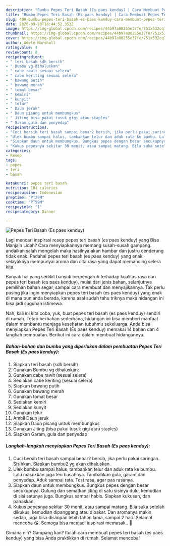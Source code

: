 ```yaml
---
description: "Bumbu Pepes Teri Basah (Es paes kenduy) | Cara Membuat Pepes Teri Basah (Es paes kenduy) Yang Lezat Sekali"
title: "Bumbu Pepes Teri Basah (Es paes kenduy) | Cara Membuat Pepes Teri Basah (Es paes kenduy) Yang Lezat Sekali"
slug: 400-bumbu-pepes-teri-basah-es-paes-kenduy-cara-membuat-pepes-teri-basah-es-paes-kenduy-yang-lezat-sekali
date: 2020-09-20T18:44:52.353Z
image: https://img-global.cpcdn.com/recipes/44b97a00255e37fe/751x532cq70/pepes-teri-basah-es-paes-kenduy-foto-resep-utama.jpg
thumbnail: https://img-global.cpcdn.com/recipes/44b97a00255e37fe/751x532cq70/pepes-teri-basah-es-paes-kenduy-foto-resep-utama.jpg
cover: https://img-global.cpcdn.com/recipes/44b97a00255e37fe/751x532cq70/pepes-teri-basah-es-paes-kenduy-foto-resep-utama.jpg
author: Adele Marshall
ratingvalue: 4
reviewcount: 8
recipeingredient:
- " teri basah sdh bersih"
- " Bumbu yg dihaluskan"
- " cabe rawit sesuai selera"
- " cabe keriting sesuai selera"
- " bawang putih"
- " bawang merah"
- " tomat besar"
- " kemiri"
- " kunyit"
- " telur"
- " Daun jeruk"
- " Daun pisang untuk membungkus"
- " Jiting bisa pakai tusuk gigi atau staples"
- " Garam gula dan penyedap"
recipeinstructions:
- "Cuci bersih teri basah sampai benar2 bersih, jika perlu pakai saringan. Sisihkan. Siapkan bumbu2 yg akan dihaluskan."
- "Ulek bumbu sampai halus, tambahkan telur dan aduk rata ke bumbu. Lalu masukkan juga teri basahnya. Tambahkan gula, garam dan penyedap. Aduk sampai rata. Test rasa, agar pas rasanya."
- "Siapkan daun untuk membungkus. Bungkus pepes dengan besar secukupnya. Gulung dan sematkan jiting di satu sisinya dulu, kemudian di sisi satunya juga. Bungkus sampai habis. Siapkan kukusan, dan panaskan."
- "Kukus pepesnya sekitar 30 menit, atau sampai matang. Bila suka setelah dikukus, kemudian dipanggang atau dibakar. Dan aromanya makin sedap, juga bisa disimpan lebih tahan lama, sampai 2 hari. Selamat mencoba 😘. Semoga bisa menjadi inspirasi memasak.. 🙏"
categories:
- Resep
tags:
- pepes
- teri
- basah

katakunci: pepes teri basah 
nutrition: 181 calories
recipecuisine: Indonesian
preptime: "PT29M"
cooktime: "PT59M"
recipeyield: "1"
recipecategory: Dinner

---
```



![Pepes Teri Basah (Es paes kenduy)](https://img-global.cpcdn.com/recipes/44b97a00255e37fe/751x532cq70/pepes-teri-basah-es-paes-kenduy-foto-resep-utama.jpg)

Lagi mencari inspirasi resep pepes teri basah (es paes kenduy) yang Bisa Manjain Lidah? Cara menyiapkannya memang susah-susah gampang. andaikan salah mengolah maka hasilnya akan hambar dan justru cenderung tidak enak. Padahal pepes teri basah (es paes kenduy) yang enak selayaknya mempunyai aroma dan cita rasa yang dapat memancing selera kita.

Banyak hal yang sedikit banyak berpengaruh terhadap kualitas rasa dari pepes teri basah (es paes kenduy), mulai dari jenis bahan, selanjutnya pemilihan bahan segar, sampai cara membuat dan menyajikannya. Tak perlu pusing jika ingin menyiapkan pepes teri basah (es paes kenduy) yang enak di mana pun anda berada, karena asal sudah tahu triknya maka hidangan ini bisa jadi suguhan istimewa.




Nah, kali ini kita coba, yuk, buat pepes teri basah (es paes kenduy) sendiri di rumah. Tetap berbahan sederhana, hidangan ini bisa memberi manfaat dalam membantu menjaga kesehatan tubuhmu sekeluarga. Anda bisa menyiapkan Pepes Teri Basah (Es paes kenduy) memakai 14 bahan dan 4 langkah pembuatan. Berikut ini cara dalam membuat hidangannya.

<!--inarticleads1-->

##### Bahan-bahan dan bumbu yang diperlukan dalam pembuatan Pepes Teri Basah (Es paes kenduy):

1. Siapkan  teri basah (sdh bersih)
1. Gunakan  Bumbu yg dihaluskan:
1. Gunakan  cabe rawit (sesuai selera)
1. Sediakan  cabe keriting (sesuai selera)
1. Siapkan  bawang putih
1. Gunakan  bawang merah
1. Gunakan  tomat besar
1. Sediakan  kemiri
1. Sediakan  kunyit
1. Gunakan  telur
1. Ambil  Daun jeruk
1. Siapkan  Daun pisang untuk membungkus
1. Gunakan  Jiting (bisa pakai tusuk gigi atau staples)
1. Siapkan  Garam, gula dan penyedap




<!--inarticleads2-->

##### Langkah-langkah menyiapkan Pepes Teri Basah (Es paes kenduy):

1. Cuci bersih teri basah sampai benar2 bersih, jika perlu pakai saringan. Sisihkan. Siapkan bumbu2 yg akan dihaluskan.
1. Ulek bumbu sampai halus, tambahkan telur dan aduk rata ke bumbu. Lalu masukkan juga teri basahnya. Tambahkan gula, garam dan penyedap. Aduk sampai rata. Test rasa, agar pas rasanya.
1. Siapkan daun untuk membungkus. Bungkus pepes dengan besar secukupnya. Gulung dan sematkan jiting di satu sisinya dulu, kemudian di sisi satunya juga. Bungkus sampai habis. Siapkan kukusan, dan panaskan.
1. Kukus pepesnya sekitar 30 menit, atau sampai matang. Bila suka setelah dikukus, kemudian dipanggang atau dibakar. Dan aromanya makin sedap, juga bisa disimpan lebih tahan lama, sampai 2 hari. Selamat mencoba 😘. Semoga bisa menjadi inspirasi memasak.. 🙏




Gimana nih? Gampang kan? Itulah cara membuat pepes teri basah (es paes kenduy) yang bisa Anda praktikkan di rumah. Selamat mencoba!
